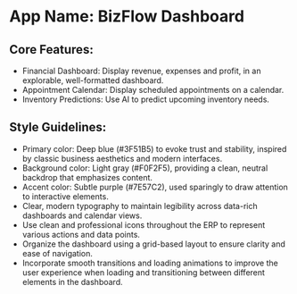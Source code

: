 # **App Name**: BizFlow Dashboard

## Core Features:

- Financial Dashboard: Display revenue, expenses and profit, in an explorable, well-formatted dashboard.
- Appointment Calendar: Display scheduled appointments on a calendar.
- Inventory Predictions: Use AI to predict upcoming inventory needs.

## Style Guidelines:

- Primary color: Deep blue (#3F51B5) to evoke trust and stability, inspired by classic business aesthetics and modern interfaces.
- Background color: Light gray (#F0F2F5), providing a clean, neutral backdrop that emphasizes content.
- Accent color: Subtle purple (#7E57C2), used sparingly to draw attention to interactive elements.
- Clear, modern typography to maintain legibility across data-rich dashboards and calendar views.
- Use clean and professional icons throughout the ERP to represent various actions and data points.
- Organize the dashboard using a grid-based layout to ensure clarity and ease of navigation.
- Incorporate smooth transitions and loading animations to improve the user experience when loading and transitioning between different elements in the dashboard.